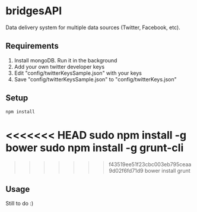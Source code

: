bridgesAPI
==========

Data delivery system for multiple data sources (Twitter, Facebook, etc). 

Requirements
--
1. Install mongoDB. Run it in the background
2. Add your own twitter developer keys 
3. Edit "config/twitterKeysSample.json" with your keys
4. Save "config/twitterKeysSample.json" to "config/twitterKeys.json"

Setup
---

    npm install 
<<<<<<< HEAD
    sudo npm install -g bower
    sudo npm install -g grunt-cli
=======
>>>>>>> f43519ee51f23cbc003eb795ceaa9d02f6fd71d9
    bower install
    grunt
    
Usage
--
  
Still to do :)
